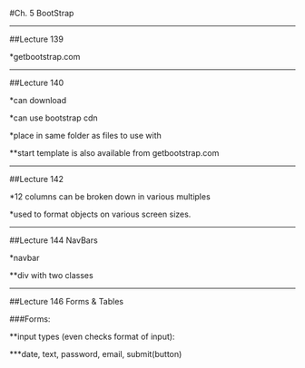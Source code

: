 #Ch. 5 BootStrap

___

##Lecture 139

*getbootstrap.com


___

##Lecture 140

*can download 

*can use bootstrap cdn

*place in same folder as files to use with

**start template is also available from getbootstrap.com

___

##Lecture 142



*12 columns can be broken down in various multiples

*used to format objects on various screen sizes.

___

##Lecture 144 NavBars

*navbar

**div with two classes

<div class="navbar navbar-default">

___

##Lecture 146 Forms & Tables

###Forms:

**input types (even checks format of input):

***date, text, password, email, submit(button)







